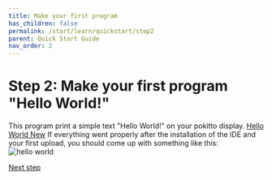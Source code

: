 ```yaml
---
title: Make your first program
has_children: false
permalink: /start/learn/quickstart/step2
parent: Quick Start Guide
nav_order: 2
---
```


# Step 2: Make your first program "Hello World!"
This program print a simple text "Hello World!" on your pokitto display. 
[Hello World New]({{site.url}}{{site.baseurl}}/examples/cpp/helloworldnew)
If everything went properly after the installation of the IDE and your first upload, you should come up with something like this:
![hello world](/assets/images/learn/helloworld.jpg)

[Next step]({{site.url}}{{site.baseurl}}/start/learn/quickstart/step3)
